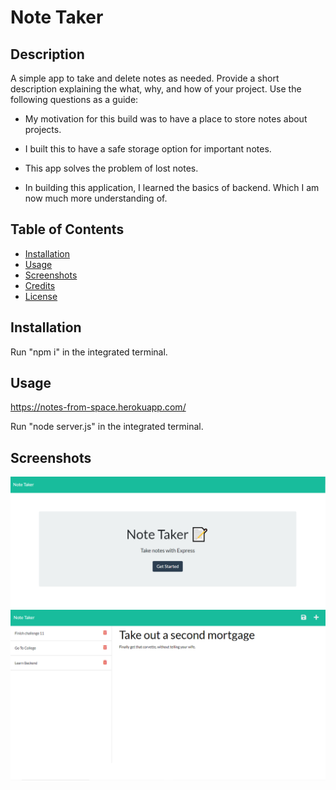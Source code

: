 # Note Taker

## Description

A simple app to take and delete notes as needed.
Provide a short description explaining the what, why, and how of your project. Use the following questions as a guide:

- My motivation for this build was to have a place to store notes about projects.

- I built this to have a safe storage option for important notes.

- This app solves the problem of lost notes.

- In building this application, I learned the basics of backend. Which I am now much more understanding of.

## Table of Contents

- [Installation](#installation)
- [Usage](#usage)
- [Screenshots](#screenshots)
- [Credits](#credits)
- [License](#license)

## Installation

Run "npm i" in the integrated terminal.

## Usage

https://notes-from-space.herokuapp.com/

Run "node server.js" in the integrated terminal.

## Screenshots

  ![Screenshot](images/screenshot.png)
  ![screenshot](images/Screenshot-1.png)




